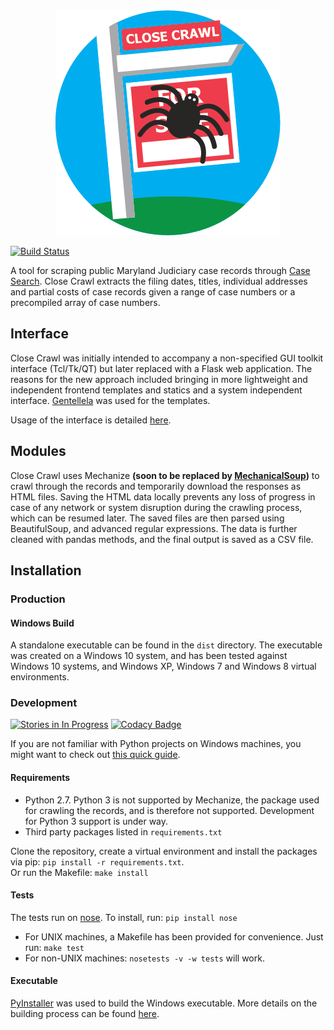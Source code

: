 <div align="center">
  <img src="https://raw.githubusercontent.com/BNIA/Close-Crawl/master/close_crawl/frontend/static/img/logo.png">
</div>

[![Build Status](https://travis-ci.org/BNIA/Close-Crawl.svg?branch=master)](https://travis-ci.org/BNIA/Close-Crawl)

A tool for scraping public Maryland Judiciary case records through [Case Search](http://www.courts.state.md.us/courts/courtrecords.html). Close Crawl extracts the filing dates, titles, individual addresses and partial costs of case records given a range of case numbers or a precompiled array of case numbers.

## Interface
Close Crawl was initially intended to accompany a non-specified GUI toolkit interface (Tcl/Tk/QT) but later replaced with a Flask web application. The reasons for the new approach included bringing in more lightweight and independent frontend templates and statics and a system independent interface. [Gentellela](https://colorlib.com/polygon/gentelella/index.html) was used for the templates.

Usage of the interface is detailed [here](https://github.com/BNIA/Close-Crawl/blob/master/docs/README.md).

## Modules
Close Crawl uses Mechanize **(soon to be replaced by [MechanicalSoup](https://github.com/hickford/MechanicalSoup))** to crawl through the records and temporarily download the responses as HTML files. Saving the HTML data locally prevents any loss of progress in case of any network or system disruption during the crawling process, which can be resumed later. The saved files are then parsed using BeautifulSoup, and advanced regular expressions. The data is further cleaned with pandas methods, and the final output is saved as a CSV file.


## Installation

### Production

#### Windows Build

A standalone executable can be found in the `dist` directory. The executable was created on a Windows 10 system, and has been tested against Windows 10 systems, and Windows XP, Windows 7 and Windows 8 virtual environments.

### Development

[![Stories in In Progress](https://badge.waffle.io/BNIA/Close-Crawl.png?label=In%20Progress&title=In%20Progress)](http://waffle.io/BNIA/Close-Crawl)
[![Codacy Badge](https://api.codacy.com/project/badge/Grade/7780959c71334679ae1996a8060f1390)](https://www.codacy.com/app/sabbir0ahmed0/Close-Crawl?utm_source=github.com&utm_medium=referral&utm_content=BNIA/Close-Crawl&utm_campaign=badger)

If you are not familiar with Python projects on Windows machines, you might want to check out [this quick guide](https://github.com/BNIA/Close-Crawl/blob/dev-sabbir/docs/windows-dev-setup.md).

#### Requirements

- Python 2.7. Python 3 is not supported by Mechanize, the package used for crawling the records, and is therefore not supported. Development for Python 3 support is under way.
- Third party packages listed in `requirements.txt`

Clone the repository, create a virtual environment and install the packages via pip: `pip install -r requirements.txt`.<br>
Or run the Makefile: `make install`

#### Tests

The tests run on [nose](http://nose.readthedocs.io/en/latest/). To install, run: `pip install nose`
- For UNIX machines, a Makefile has been provided for convenience. Just run: `make test`
- For non-UNIX machines: `nosetests -v -w tests` will work.

#### Executable

[PyInstaller](http://www.pyinstaller.org/) was used to build the Windows executable. More details on the building process can be found [here](https://github.com/BNIA/Close-Crawl/blob/master/dist/README.md).
